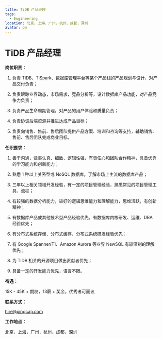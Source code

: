 ```yaml
---
title: TiDB 产品经理
tags:
  - Engineering
location: 北京，上海，广州，杭州，成都，深圳
avatar: pm
---
```


# TiDB 产品经理

**岗位职责：**

1. 负责 TiDB、TiSpark、数据库管理平台等某个产品线的产品规划与设计，对产品交付负责；

2. 负责跟踪业界动态，市场需求，竞品分析等，设计数据库产品功能，对产品竞争力负责；

3. 负责产品生命周期管理，对产品的用户体验和质量负责；

4. 负责协调后端资源并推进达成产品目标；

5. 负责向销售、售前、售后团队提供产品方案、培训和咨询等支持，辅助销售、售前、售后团队完成商业目标。


**任职要求：**

1. 善于沟通，做事认真、细致、逻辑性强，有责任心和团队合作精神，具备优秀的学习能力和创新能力；

2. 熟悉 1 种以上关系型或 NoSQL 数据库，了解市场上主流的数据库产品；

3. 三年以上相关领域开发经验，有一定的项目管理经验，熟悉常见的项目管理工具、流程；

4. 有较强的数据分析能力，较好的逻辑思维能力和理解能力，思维活跃，有创新精神；

5. 有数据库产品或其他技术型产品经验优先，有数据库内核研发、运维、DBA 经验优先；

6. 有分布式系统存储、分布式缓存、分布式系统研发经验优先；

7. 有 Google Spanner/F1、Amazon Aurora 等业界 NewSQL 有较深刻的理解优先；

8. 为 TiDB 相关的开源项目做出贡献者优先；

9. 具备一定的开发能力优先，语言不限。


**待遇：**

15K - 45K + 期权，13薪 + 奖金，优秀者可面议

**联系方式：**

hire@pingcap.com

**工作地点：**

北京，上海，广州，杭州，成都，深圳